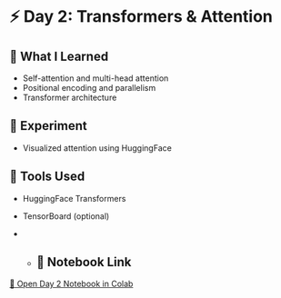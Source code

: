 # ⚡ Day 2: Transformers & Attention

## 🧠 What I Learned
- Self-attention and multi-head attention
- Positional encoding and parallelism
- Transformer architecture

## 🧪 Experiment
- Visualized attention using HuggingFace

## 🔧 Tools Used
- HuggingFace Transformers
- TensorBoard (optional)

- - ## 🔗 Notebook Link
[🔗 Open Day 2 Notebook in Colab](https://colab.research.google.com/drive/18xGsltoVVteByCZtPiAXXesXYy2sfvfr)

